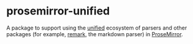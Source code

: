 # prosemirror-unified

A package to support using the [unified](https://github.com/unifiedjs/unified) ecosystem of parsers and other packages (for example, [remark](https://github.com/remarkjs/remark), the markdown parser) in [ProseMirror](https://prosemirror.net/).
